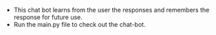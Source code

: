 - This chat bot learns from the user the responses and remembers the response for future use.
- Run the main.py file to check out the chat-bot.
